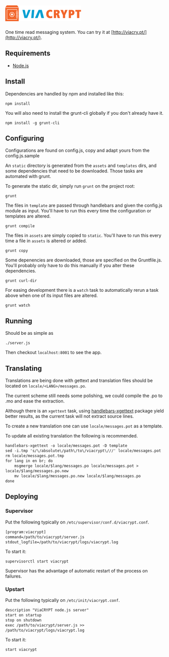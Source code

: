 # ![ViaCRYPT](assets/img/logo.png)

One time read messaging system. You can try it at [http://viacry.pt/](http://viacry.pt/).

Requirements
------------

* [Node.js](http://nodejs.org/)

Install
-------

Dependencies are handled by npm and installed like this:

    npm install

You will also need to install the grunt-cli globally if you don't already have it.

    npm install -g grunt-cli

Configuring
-----------

Configurations are found on config.js, copy and adapt yours from the config.js.sample

An `static` directory is generated from the `assets` and `templates` dirs, and some dependencies
that need to be downloaded. Those tasks are automated with grunt.

To generate the static dir, simply run `grunt` on the project root:

    grunt

The files in `template` are passed through handlebars and given the config.js module as input.
You'll have to run this every time the configuration or templates are altered.

    grunt compile

The files in `assets` are simply copied to `static`. You'll have to run this every time a file
in `assets` is altered or added.

    grunt copy

Some depenencies are downloaded, those are specified on the Gruntfile.js. You'll probably only
have to do this manually if you alter these dependencies.

    grunt curl-dir

For easing development there is a `watch` task to automatically rerun a task above when one of
its input files are altered.

    grunt watch


Running
-------

Should be as simple as

    ./server.js

Then checkout `localhost:8001` to see the app.

Translating
-----------

Translations are being done with gettext and translation files should be located on `locale/<LANG>/messages.po`.

The current scheme still needs some polishing, we could compile the .po to .mo and ease the extraction.

Although there is an `xgettext` task, using [handlebars-xgettext](https://github.com/gmarty/handlebars-xgettext)
package yield better results, as the current task will not extract source lines.

To create a new translation one can use `locale/messages.pot` as a template.

To update all existing translation the following is recommended.

    handlebars-xgettext -o locale/messages.pot -D template
    sed -i.tmp 's/\/absolute\/path\/to\/viacrypt\///' locale/messages.pot
    rm locale/messages.pot.tmp
    for lang in en br; do
    	msgmerge locale/$lang/messages.po locale/messages.pot > locale/$lang/messages.po.new
    	mv locale/$lang/messages.po.new locale/$lang/messages.po
    done


Deploying
---------

### Supervisor

Put the following typically on `/etc/supervisor/conf.d/viacrypt.conf`.

    [program:viacrypt]
    command=/path/to/viacrypt/server.js
    stdout_logfile=/path/to/viacrypt/logs/viacrypt.log

To start it:

    supervisorctl start viacrypt

Supervisor has the advantage of automatic restart of the process on failures.

### Upstart

Put the following typically on `/etc/init/viacrypt.conf`.

    description "ViaCRYPT node.js server"
    start on startup
    stop on shutdown
    exec /path/to/viacrypt/server.js >> /path/to/viacrypt/logs/viacrypt.log

To start it:

    start viacrypt
